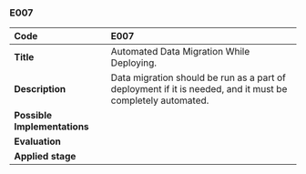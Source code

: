 ### E007

|**Code**           | **E007** |
| :--               | :--      |
|**Title**          | Automated Data Migration While Deploying.|
|**Description**    | Data migration should be run as a part of deployment if it is needed, and it must be completely automated.|
|**Possible Implementations** | |
|**Evaluation**     | |
|**Applied stage**  | |
